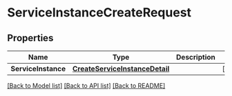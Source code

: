 # ServiceInstanceCreateRequest

## Properties

Name | Type | Description | Notes
------------ | ------------- | ------------- | -------------
**ServiceInstance** | [**CreateServiceInstanceDetail**](CreateServiceInstanceDetail.md) |  | [optional] 

[[Back to Model list]](../README.md#documentation-for-models) [[Back to API list]](../README.md#documentation-for-api-endpoints) [[Back to README]](../README.md)



